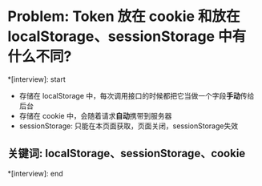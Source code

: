 # Problem: Token 放在 cookie 和放在 localStorage、sessionStorage 中有什么不同?

*[interview]: start
- 存储在 localStorage 中，每次调用接口的时候都把它当做一个字段**手动**传给后台
- 存储在 cookie 中，会随着请求**自动**携带到服务器
- sessionStorage: 只能在本页面获取，页面关闭，sessionStorage失效

## 关键词: localStorage、sessionStorage、cookie
*[interview]: end
